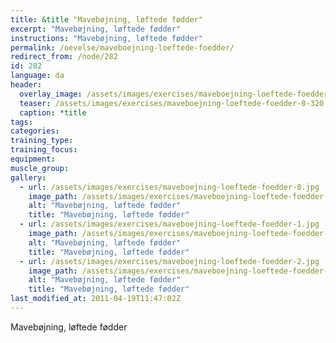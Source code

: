 ```yaml
---
title: &title "Mavebøjning, løftede fødder"
excerpt: "Mavebøjning, løftede fødder"
instructions: "Mavebøjning, løftede fødder"
permalink: /oevelse/maveboejning-loeftede-foedder/
redirect_from: /node/282
id: 282
language: da
header:
  overlay_image: /assets/images/exercises/maveboejning-loeftede-foedder-0.jpg
  teaser: /assets/images/exercises/maveboejning-loeftede-foedder-0-320.jpg
  caption: *title
tags:
categories:
training_type: 
training_focus: 
equipment:
muscle_group:
gallery:
  - url: /assets/images/exercises/maveboejning-loeftede-foedder-0.jpg
    image_path: /assets/images/exercises/maveboejning-loeftede-foedder-0-320.jpg
    alt: "Mavebøjning, løftede fødder"
    title: "Mavebøjning, løftede fødder"
  - url: /assets/images/exercises/maveboejning-loeftede-foedder-1.jpg
    image_path: /assets/images/exercises/maveboejning-loeftede-foedder-1-320.jpg
    alt: "Mavebøjning, løftede fødder"
    title: "Mavebøjning, løftede fødder"
  - url: /assets/images/exercises/maveboejning-loeftede-foedder-2.jpg
    image_path: /assets/images/exercises/maveboejning-loeftede-foedder-2-320.jpg
    alt: "Mavebøjning, løftede fødder"
    title: "Mavebøjning, løftede fødder"
last_modified_at: 2011-04-19T11:47:02Z
---
```


Mavebøjning, løftede fødder
